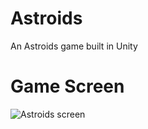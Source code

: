 # Astroids
An Astroids game built in Unity

# Game Screen
![Astroids screen](https://i.imgur.com/GWQlDFn.png)
